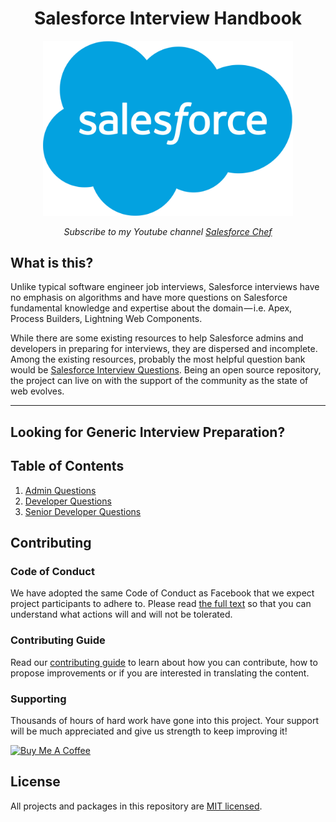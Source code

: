 <h1 align="center">Salesforce Interview Handbook</h1>

<div align="center">
    <img src="assets/sflogo.png" alt="Salesforce Interview Handbook" width="400"/>
    </a>
  <br>
  <p>
    <em>Subscribe to my Youtube channel <a href="https://www.youtube.com/user/seyitbek"> Salesforce Chef</a>
    </em>
  </p>
</div>

## What is this?

Unlike typical software engineer job interviews, Salesforce interviews have no emphasis on algorithms and have more questions on Salesforce fundamental knowledge and expertise about the domain — i.e. Apex, Process Builders, Lightning Web Components.

While there are some existing resources to help Salesforce admins and developers in preparing for interviews, they are dispersed and incomplete. Among the existing resources, probably the most helpful question bank would be [Salesforce Interview Questions](https://mindmajix.com/salesforce-interview-questions). Being an open source repository, the project can live on with the support of the community as the state of web evolves.

---

## Looking for Generic Interview Preparation?

## Table of Contents

1. [Admin Questions](/questions/html-questions.md)
1. [Developer Questions](/questions/developer-questions.md)
1. [Senior Developer Questions](/questions/javascript-questions.md)

## Contributing

### Code of Conduct

We have adopted the same Code of Conduct as Facebook that we expect project participants to adhere to. Please read [the full text](https://code.facebook.com/codeofconduct) so that you can understand what actions will and will not be tolerated.

### Contributing Guide

Read our [contributing guide](/CONTRIBUTING.md) to learn about how you can contribute, how to propose improvements or if you are interested in translating the content.

### Supporting

Thousands of hours of hard work have gone into this project. Your support will be much appreciated and give us strength to keep improving it!

<a href="https://www.buymeacoffee.com/seyitbek" target="_blank"><img src="https://www.buymeacoffee.com/assets/img/custom_images/orange_img.png" alt="Buy Me A Coffee" style="height: auto !important;width: auto !important;" ></a>

## License

All projects and packages in this repository are [MIT licensed](/LICENSE).
